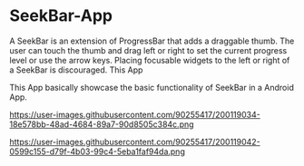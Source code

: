 # SeekBar-App

A SeekBar is an extension of ProgressBar that adds a draggable thumb. The user can touch the thumb and drag left or right to set the current progress level or use the arrow keys. Placing focusable widgets to the left or right of a SeekBar is discouraged. This App 

This App basically showcase the basic functionality of SeekBar in a Android App.

https://user-images.githubusercontent.com/90255417/200119034-18e578bb-48ad-4684-89a7-90d8505c384c.png

https://user-images.githubusercontent.com/90255417/200119042-0599c155-d79f-4b03-99c4-5eba1faf94da.png

